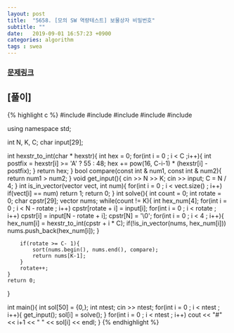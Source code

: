 ```yaml
---
layout: post
title:  "5658. [모의 SW 역량테스트] 보물상자 비밀번호"
subtitle: ""
date:   2019-09-01 16:57:23 +0900
categories: algorithm
tags : swea
---
```

### [문제링크]({{"https://swexpertacademy.com/main/code/problem/problemDetail.do?contestProbId=AWXRUN9KfZ8DFAUo"}})

## [풀이]

{% highlight c %}
#include <iostream>
#include <cstring>
#include <vector>
#include <cmath>
#include <algorithm>

using namespace std;

int N, K, C;
char input[29];

int hexstr_to_int(char * hexstr){
	int hex = 0;
	for(int i = 0 ; i < C ;i++){
		int postfix = hexstr[i] >= 'A' ? 55 : 48;
		hex += pow(16, C-i-1) * (hexstr[i] - postfix);
	}
	return hex;
}
bool compare(const int & num1, const int & num2){
	return num1 > num2;
}
void get_input(){
	cin >> N >> K;
	cin >> input;
	C = N / 4;
}
int is_in_vector(vector<int> vect, int num){
	for(int i = 0 ; i < vect.size() ; i++)
		if(vect[i] == num)
			return 1;
	return 0;
}
int solve(){
	int count = 0;
	int rotate = 0;
	char  cpstr[29];
	vector<int> nums;
	while(count != K){
		int hex_num[4];
		for(int i = 0 ; i < N - rotate ; i++)
			cpstr[rotate + i] = input[i];
		for(int i = 0 ; i < rotate  ; i++)
			cpstr[i] = input[N - rotate + i];
		cpstr[N] = '\0';
		for(int i = 0 ; i < 4 ; i++){
			hex_num[i] = hexstr_to_int(cpstr + i * C);
			if(!is_in_vector(nums, hex_num[i]))
				nums.push_back(hex_num[i]);
		}

		if(rotate >= C- 1){
			sort(nums.begin(), nums.end(), compare);
			return nums[K-1];
		}
		rotate++;
	}
	return 0;
}

int main(){
	int sol[50] = {0,};
	int ntest;
	cin >> ntest;
	for(int i = 0 ; i < ntest ; i++){
		get_input();
		sol[i] = solve();
	}
	for(int i = 0 ; i < ntest ; i++)
		cout << "#" << i+1 << " " << sol[i] << endl;
}
{% endhighlight %}